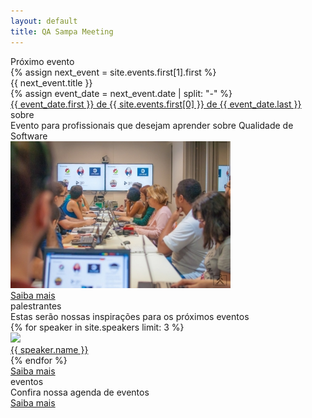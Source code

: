 ```yaml
---
layout: default
title: QA Sampa Meeting
---
```


<div class="home" id="home">
  <div class="next-event">
    <div class="container">
      <div class="call">Próximo evento</div>
      {% assign next_event = site.events.first[1].first %}
      <div class="event-title">{{ next_event.title }}</div>
        {% assign event_date = next_event.date | split: "-" %}
      <div class="date">
        <a href="/events">{{ event_date.first }} de {{ site.events.first[0] }} de {{ event_date.last }}</a>
      </div>
    </div>
  </div>

  <div class="home-about">
    <div class="container">
      <div class="title">sobre</div>
      <div class="description">
        <div class="text">Evento para profissionais que desejam aprender sobre Qualidade de Software</div>
        <div class="photo"><a href="/about"><img src="/assets/img/home-about.jpg"></a></div>
      </div>
      <a class="more" href="/about">Saiba mais</a>
    </div>
  </div>

  <div class="home-speakers">
    <div class="container">
      <div class="title">palestrantes</div>
      <div class="description">
        <div class="text">Estas serão nossas inspirações para os próximos eventos</div>
        <div class="cards">
          {% for speaker in site.speakers limit: 3 %}
            <div class="speaker">
              <div class="photo">
                <a href="/speakers"><img src="/assets/img/speakers/{{ speaker.image }}"></a>
              </div>
              <div class="name">
                <a href="/speakers">{{ speaker.name }}</a>
              </div>
            </div>
          {% endfor %}
        </div>
      </div>
      <a class="more" href="/speakers">Saiba mais</a>
    </div>
  </div>

  <div class="home-events">
    <div class="container">
      <div class="title">eventos</div>
      <div class="description">
        <div class="text">Confira nossa agenda de eventos</div>
      </div>
      <a class="more" href="/events">Saiba mais</a>
    </div>
  </div>
</div>
